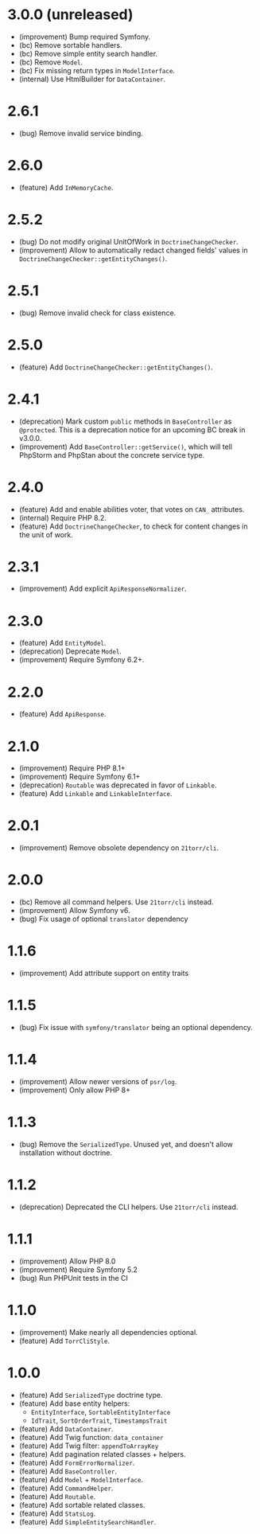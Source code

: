 3.0.0 (unreleased)
=====

* (improvement) Bump required Symfony.
* (bc) Remove sortable handlers.
* (bc) Remove simple entity search handler.
* (bc) Remove `Model`.
* (bc) Fix missing return types in `ModelInterface`.
* (internal) Use HtmlBuilder for `DataContainer`.


2.6.1
=====

* (bug) Remove invalid service binding.


2.6.0
=====

* (feature) Add `InMemoryCache`.


2.5.2
=====

* (bug) Do not modify original UnitOfWork in `DoctrineChangeChecker`.
* (improvement) Allow to automatically redact changed fields' values in `DoctrineChangeChecker::getEntityChanges()`.


2.5.1
=====

* (bug) Remove invalid check for class existence.


2.5.0
=====

* (feature) Add `DoctrineChangeChecker::getEntityChanges()`.


2.4.1
=====

* (deprecation) Mark custom `public` methods in `BaseController` as `@protected`. This is a deprecation notice for an upcoming BC break in v3.0.0.
* (improvement) Add `BaseController::getService()`, which will tell PhpStorm and PhpStan about the concrete service type.


2.4.0
=====

* (feature) Add and enable abilities voter, that votes on `CAN_` attributes.
* (internal) Require PHP 8.2.
* (feature) Add `DoctrineChangeChecker`, to check for content changes in the unit of work.


2.3.1
=====

* (improvement) Add explicit `ApiResponseNormalizer`.


2.3.0
=====

* (feature) Add `EntityModel`.
* (deprecation) Deprecate `Model`.
* (improvement) Require Symfony 6.2+.


2.2.0
=====

* (feature) Add `ApiResponse`.


2.1.0
=====

* (improvement) Require PHP 8.1+
* (improvement) Require Symfony 6.1+
* (deprecation) `Routable` was deprecated in favor of `Linkable`.
* (feature) Add `Linkable` and `LinkableInterface`.


2.0.1
=====

*   (improvement) Remove obsolete dependency on `21torr/cli`.


2.0.0
=====

*   (bc) Remove all command helpers. Use `21torr/cli` instead.
*   (improvement) Allow Symfony v6.
*   (bug) Fix usage of optional `translator` dependency


1.1.6
=====

*   (improvement) Add attribute support on entity traits


1.1.5
=====

*   (bug) Fix issue with `symfony/translator` being an optional dependency.


1.1.4
=====

*   (improvement) Allow newer versions of `psr/log`.
*   (improvement) Only allow PHP 8+


1.1.3
=====

*   (bug) Remove the `SerializedType`. Unused yet, and doesn't allow installation without doctrine.


1.1.2
=====

*   (deprecation) Deprecated the CLI helpers. Use `21torr/cli` instead.


1.1.1
=====

*   (improvement) Allow PHP 8.0
*   (improvement) Require Symfony 5.2
*   (bug) Run PHPUnit tests in the CI


1.1.0
=====

*   (improvement) Make nearly all dependencies optional.
*   (feature) Add `TorrCliStyle`.


1.0.0
=====

*   (feature) Add `SerializedType` doctrine type.
*   (feature) Add base entity helpers:
    *    `EntityInterface`, `SortableEntityInterface`
    *   `IdTrait`, `SortOrderTrait`, `TimestampsTrait`
*   (feature) Add `DataContainer`.
*   (feature) Add Twig function: `data_container`
*   (feature) Add Twig filter: `appendToArrayKey`
*   (feature) Add pagination related classes + helpers.
*   (feature) Add `FormErrorNormalizer`.
*   (feature) Add `BaseController`.
*   (feature) Add `Model` + `ModelInterface`.
*   (feature) Add `CommandHelper`.
*   (feature) Add `Routable`.
*   (feature) Add sortable related classes.
*   (feature) Add `StatsLog`.
*   (feature) Add `SimpleEntitySearchHandler`.
